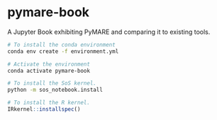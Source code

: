 # pymare-book
A Jupyter Book exhibiting PyMARE and comparing it to existing tools.

```bash
# To install the conda environment
conda env create -f environment.yml

# Activate the environment
conda activate pymare-book

# To install the SoS kernel.
python -m sos_notebook.install
```

```r
# To install the R kernel.
IRkernel::installspec()
```
